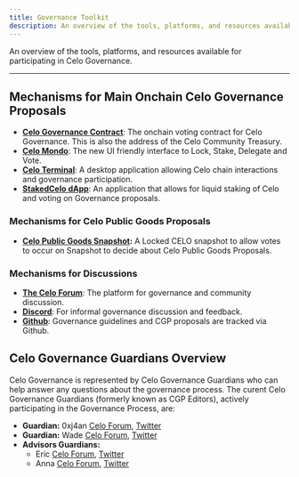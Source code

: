 ```yaml
---
title: Governance Toolkit
description: An overview of the tools, platforms, and resources available for participating in Celo Governance.
---
```


An overview of the tools, platforms, and resources available for participating in Celo Governance.

---

## Mechanisms for Main Onchain Celo Governance Proposals

* [**Celo Governance Contract**](https://celoscan.io/address/0xd533ca259b330c7a88f74e000a3faea2d63b7972#code): The onchain voting contract for Celo Governance. This is also the address of the Celo Community Treasury.
* [**Celo Mondo**](https://mondo.celo.org/): The new UI friendly interface to Lock, Stake, Delegate and Vote.
* [**Celo Terminal**](https://celoterminal.com/): A desktop application allowing Celo chain interactions and governance participation.
* [**StakedCelo dApp**](https://app.stcelo.xyz/connect): An application that allows for liquid staking of Celo and voting on Governance proposals.

### Mechanisms for Celo Public Goods Proposals

* **[Celo Public Goods Snapshot](https://snapshot.org/#/celopg.eth):** A Locked CELO snapshot to allow votes to occur on Snapshot to decide about Celo Public Goods Proposals.

### Mechanisms for Discussions

* [**The Celo Forum**](https://forum.celo.org/): The platform for governance and community discussion.
* [**Discord**](https://discord.com/invite/celo): For informal governance discussion and feedback.
* [**Github**](https://github.com/celo-org/governance): Governance guidelines and CGP proposals are tracked via Github.

## Celo Governance Guardians Overview

Celo Governance is represented by Celo Governance Guardians who can help answer any questions about the governance process.
The curent Celo Governance Guardians (formerly known as CGP Editors), actively participating in the Governance Process, are:

* **Guardian:** 0xj4an [Celo Forum](https://forum.celo.org/u/0xj4an-work), [Twitter](https://x.com/0xj4an)
* **Guardian:** Wade [Celo Forum](https://forum.celo.org/u/wade), [Twitter](https://x.com/0xZOZ)
* **Advisors Guardians:**
  * Eric [Celo Forum](https://forum.celo.org/u/ericnakagawa), [Twitter](https://x.com/ericnakagawa)
  * Anna [Celo Forum](https://forum.celo.org/u/annaalexa), [Twitter](https://x.com/AnnaAlexaK)
